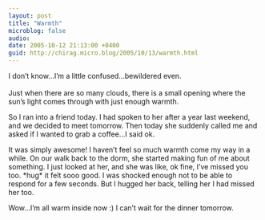 ```yaml
---
layout: post
title: "Warmth"
microblog: false
audio: 
date: 2005-10-12 21:13:00 +0400
guid: http://chirag.micro.blog/2005/10/13/warmth.html
---
```

<p>I don’t know…I’m a little confused…bewildered even.<br><br>Just when there are so many clouds, there is a small opening where the sun’s light comes through with just enough warmth.</p>
<p>So I ran into a friend today. I had spoken to her after a year last weekend, and we decided to meet tomorrow. Then today she suddenly called me and asked if I wanted to grab a coffee…I said ok.</p>
<p>It was simply awesome! I haven’t feel so much warmth come my way in a while. On our walk back to the dorm, she started making fun of me about something. I just looked at her, and she was like, ok fine, I’ve missed you too. *hug* it felt sooo good. I was shocked enough not to be able to respond for a few seconds. But I hugged her back, telling her I had missed her too.</p>
<p>Wow…I’m all warm inside now :) I can’t wait for the dinner tomorrow.</p>
